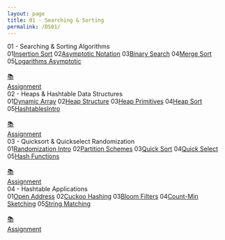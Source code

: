 ```yaml
---
layout: page
title: 01 - Searching & Sorting
permalink: /DS01/
---
```


<div class="block" style="grid-template-columns: 1fr 1fr;">
  <div class="btn text"><div class="btn name">01 - Searching & Sorting Algorithms</div>
    <div class="row" style="grid-template-columns: 1fr 8fr;">
      <a class="btn box2">01</a><a href="/01-MSDS/DS01/M101/" class="btn box1">Insertion Sort</a>
      <a class="btn box2">02</a><a href="/01-MSDS/DS01/M102/" class="btn box1">Asymptotic Notation</a>
      <a class="btn box2">03</a><a href="/01-MSDS/DS01/M103/" class="btn box1">Binary Search</a>
      <a class="btn box2">04</a><a href="/01-MSDS/DS01/M104/" class="btn box1">Merge Sort</a>
      <a class="btn box2">05</a><a href="/01-MSDS/DS01/M105/" class="btn box1">Logarithms Asymptotic</a>
    </div>
    <br>
    <div class="row" style="grid-template-columns: 1fr 1fr 1fr;">
      <a href="//" class="btn box2">📚<br>Assignment</a>
    </div>
  </div>
  <div class="btn text"><div class="btn name">02 - Heaps & Hashtable Data Structures</div>
    <div class="row" style="grid-template-columns: 1fr 8fr;">
      <a class="btn box2">01</a><a href="/01-MSDS/DS01/M201/" class="btn box1">Dynamic Array</a>
      <a class="btn box2">02</a><a href="/01-MSDS/DS01/M202/" class="btn box1">Heap Structure</a>
      <a class="btn box2">03</a><a href="/01-MSDS/DS01/M203/" class="btn box1">Heap Primitives</a>
      <a class="btn box2">04</a><a href="/01-MSDS/DS01/M204/" class="btn box1">Heap Sort</a>
      <a class="btn box2">05</a><a href="/01-MSDS/DS01/M205/" class="btn box1">HashtablesIntro</a>
    </div>
    <br>
    <div class="row" style="grid-template-columns: 1fr 1fr 1fr;">
      <a href="//" class="btn box2">📚<br>Assignment</a>
    </div>
  </div>
</div>

<div class="block" style="grid-template-columns: 1fr 1fr;">
  <div class="btn text"><div class="btn name">03 - Quicksort & Quickselect Randomization</div>
    <div class="row" style="grid-template-columns: 1fr 8fr;">
      <a class="btn box2">01</a><a href="/01-MSDS/DS01/M301/" class="btn box1">Randomization Intro</a>
      <a class="btn box2">02</a><a href="/01-MSDS/DS01/M302/" class="btn box1">Partition Schemes</a>
      <a class="btn box2">03</a><a href="/01-MSDS/DS01/M303/" class="btn box1">Quick Sort</a>
      <a class="btn box2">04</a><a href="/01-MSDS/DS01/M304/" class="btn box1">Quick Select</a>
      <a class="btn box2">05</a><a href="/01-MSDS/DS01/M305/" class="btn box1">Hash Functions</a>
    </div>
    <br>
    <div class="row" style="grid-template-columns: 1fr 1fr 1fr;">
      <a href="//" class="btn box2">📚<br>Assignment</a>
    </div>
  </div>
  <div class="btn text"><div class="btn name">04 - Hashtable Applications</div>
    <div class="row" style="grid-template-columns: 1fr 8fr;">
      <a class="btn box2">01</a><a href="/01-MSDS/DS01/M401/" class="btn box1">Open Address</a>
      <a class="btn box2">02</a><a href="/01-MSDS/DS01/M402/" class="btn box1">Cuckoo Hashing</a>
      <a class="btn box2">03</a><a href="/01-MSDS/DS01/M403/" class="btn box1">Bloom Filters</a>
      <a class="btn box2">04</a><a href="/01-MSDS/DS01/M404/" class="btn box1">Count-Min Sketching</a>
      <a class="btn box2">05</a><a href="/01-MSDS/DS01/M405/" class="btn box1">String Matching</a>
    </div>
    <br>
    <div class="row" style="grid-template-columns: 1fr 1fr 1fr;">
      <a href="//" class="btn box2">📚<br>Assignment</a>
    </div>
  </div>
</div>
